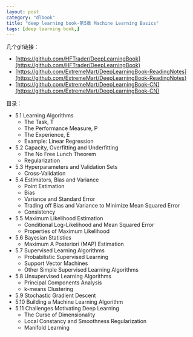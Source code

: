 ```yaml
---
layout: post
category: "dlbook"
title: "deep learning book-第5章 Machine Learning Basics"
tags: [deep learning book,]
---
```


几个git链接：

+ [https://github.com/HFTrader/DeepLearningBook](https://github.com/HFTrader/DeepLearningBook)
+ [https://github.com/ExtremeMart/DeepLearningBook-ReadingNotes](https://github.com/ExtremeMart/DeepLearningBook-ReadingNotes)
+ [https://github.com/ExtremeMart/DeepLearningBook-CN](https://github.com/ExtremeMart/DeepLearningBook-CN)

目录：

+ 5.1 Learning Algorithms
	+ The Task, T
	+ The Performance Measure, P
	+ The Experience, E
	+ Example: Linear Regression
+ 5.2 Capacity, Overfitting and Underfitting
	+ The No Free Lunch Theorem
	+ Regularization
+ 5.3 Hyperparameters and Validation Sets
	+ Cross-Validation
+ 5.4 Estimators, Bias and Variance
	+ Point Estimation
	+ Bias
	+ Variance and Standard Error
	+ Trading off Bias and Variance to Minimize Mean Squared Error
	+ Consistency
+ 5.5 Maximum Likelihood Estimation
	+ Conditional Log-Likelihood and Mean Squared Error
	+ Properties of Maximum Likelihood
+ 5.6 Bayesian Statistics
	+ Maximum A Posteriori (MAP) Estimation
+ 5.7 Supervised Learning Algorithms
	+ Probabilistic Supervised Learning
	+ Support Vector Machines
	+ Other Simple Supervised Learning Algorithms
+ 5.8 Unsupervised Learning Algorithms
	+ Principal Components Analysis
	+ k-means Clustering
+ 5.9 Stochastic Gradient Descent
+ 5.10 Building a Machine Learning Algorithm
+ 5.11 Challenges Motivating Deep Learning
	+ The Curse of Dimensionality
	+ Local Constancy and Smoothness Regularization
	+ Manifold Learning